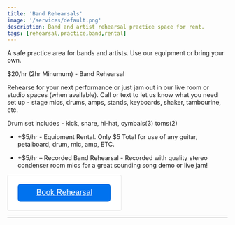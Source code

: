 ```yaml
---
title: 'Band Rehearsals'
image: '/services/default.png'
description: Band and artist rehearsal practice space for rent.
tags: [rehearsal,practice,band,rental]
---
```

A safe practice area for bands and artists. Use our equipment or bring your own.

$20/hr (2hr Minumum) - Band Rehearsal

Rehearse for your next performance or just jam out in our live room or studio spaces (when available). Call or text to let us know what you need set up - stage mics, drums, amps, stands, keyboards, shaker, tambourine, etc.

Drum set includes - kick, snare, hi-hat, cymbals(3) toms(2)

- +$5/hr - Equipment Rental. Only $5 Total for use of any guitar, petalboard, drum, mic, amp, ETC.

- +$5/hr – Recorded Band Rehearsal - Recorded with quality stereo condenser room mics for a great sounding song demo or live jam!

<div  style="
  overflow: auto;
  display: flex;
  flex-direction: column;
  justify-content: flex-end;
  align-items: center;
  width: 258.96px;
  background: #FFFFFF;
  border: 1px solid rgba(0, 0, 0, 0.1);
  box-shadow: -2px 10px 5px rgba(0, 0, 0, 0);
  border-radius: 4px;
  font-family: SQ Market, SQ Market, Helvetica, Arial, sans-serif;
  ">
  <div style="padding: 20px;">
  <a id="embedded-checkout-modal-checkout-button" target="_blank" data-url="https://square.link/u/fHvXMbxr?src=embd" href="https://square.link/u/fHvXMbxr?src=embed" style="
    display: inline-block;
    font-size: 18px;
    line-height: 38px;
    height: 40px;
    color: #ffffff;
    min-width: 212px;
    background-color: #0072ee;
    text-align: center;
    box-shadow: 0 0 0 1px rgba(0,0,0,.1) inset;
    border-radius: 6px;
  ">Book Rehearsal</a>
  </div>
</div>

- - -

